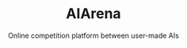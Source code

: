 ---
title: AIArena
subtitle: "Online competition platform between user-made AIs"
site-url: http://aiarena.app/
thumbnail: AIArena.png # thumbnails should be { width: 360px height: 260px }
---